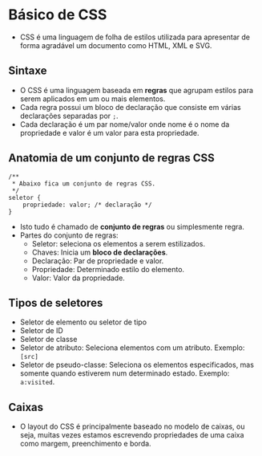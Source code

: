 # Básico de CSS

- CSS é uma linguagem de folha de estilos utilizada para apresentar de forma agradável um documento como HTML, XML e SVG.

## Sintaxe

- O CSS é uma linguagem baseada em **regras** que agrupam estilos para serem aplicados em um ou mais elementos.
- Cada regra possui um bloco de declaração que consiste em várias declarações separadas por `;`.
- Cada declaração é um par nome/valor onde nome é o nome da propriedade e valor é um valor para esta propriedade.

## Anatomia de um conjunto de regras CSS

```
/**
 * Abaixo fica um conjunto de regras CSS.
 */
seletor {
	propriedade: valor; /* declaração */
}
```

- Isto tudo é chamado de **conjunto de regras** ou simplesmente regra.
- Partes do conjunto de regras:
  - Seletor: seleciona os elementos a serem estilizados.
  - Chaves: Inicia um **bloco de declarações**.
  - Declaração: Par de propriedade e valor.
  - Propriedade: Determinado estilo do elemento.
  - Valor: Valor da propriedade.

## Tipos de seletores

- Seletor de elemento ou seletor de tipo
- Seletor de ID
- Seletor de classe
- Seletor de atributo: Seleciona elementos com um atributo. Exemplo: `[src]`
- Seletor de pseudo-classe: Seleciona os elementos especificados, mas somente quando estiverem num determinado estado. Exemplo: `a:visited`.

## Caixas

- O layout do CSS é principalmente baseado no modelo de caixas, ou seja, muitas vezes estamos escrevendo propriedades de uma caixa como margem, preenchimento e borda.